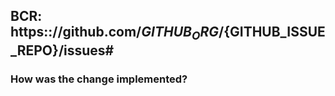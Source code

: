## BCR: https:://github.com/${GITHUB_ORG}/${GITHUB_ISSUE_REPO}/issues#<!-- TODO: Add the issue number -->

### How was the change implemented?
<!-- Describe the implementation of the change -->

